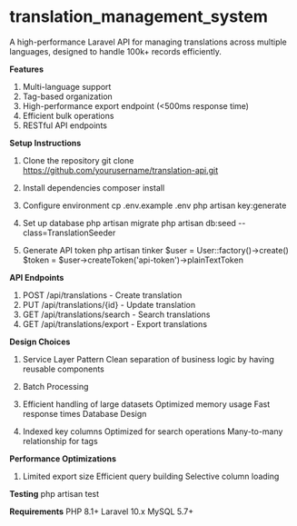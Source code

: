 # translation_management_system

A high-performance Laravel API for managing translations across multiple languages, designed to handle 100k+ records efficiently.

**Features**

1. Multi-language support
2. Tag-based organization
3. High-performance export endpoint (<500ms response time)
4. Efficient bulk operations
5. RESTful API endpoints

**Setup Instructions**

1. Clone the repository git clone https://github.com/yourusername/translation-api.git

2. Install dependencies composer install

3. Configure environment cp .env.example .env php artisan key:generate

4. Set up database php artisan migrate php artisan db:seed --class=TranslationSeeder

5. Generate API token php artisan tinker $user = User::factory()->create() $token = $user->createToken('api-token')->plainTextToken

**API Endpoints**

1. POST /api/translations - Create translation
2. PUT /api/translations/{id} - Update translation
3. GET /api/translations/search - Search translations
4. GET /api/translations/export - Export translations

**Design Choices**

1. Service Layer Pattern Clean separation of business logic by having reusable components

2. Batch Processing

3. Efficient handling of large datasets Optimized memory usage Fast response times Database Design

4. Indexed key columns Optimized for search operations Many-to-many relationship for tags

**Performance Optimizations**
1. Limited export size Efficient query building Selective column loading

**Testing**
php artisan test

**Requirements**
PHP 8.1+
Laravel 10.x
MySQL 5.7+

